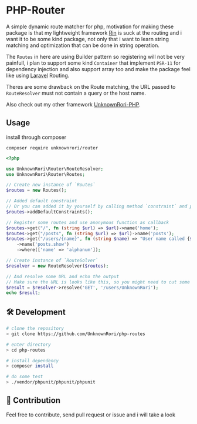 # PHP-Router

A simple dynamic route matcher for php, motivation for making these package is that my lightweight framework [Rin](https://github.com/UnknownRori/Rin) is suck at the routing and i want it to be some kind package, not only that i want to learn string matching and optimization that can be done in string operation.

The `Routes` in here are using Builder pattern so registering will not be very painfull, i plan to support some kind `Container` that implement `PSR-11` for dependency injection and also support array too and make the package feel like using [Laravel](https://laravel.com/) Routing.

Theres are some drawback on the Route matching, the URL passed to `RouteResolver` must not contain a query or the host name.

Also check out my other framework [UnknownRori-PHP](https://github.com/UnknownRori/UnknownRori-PHP).

## Usage

install through composer

`composer require unknownrori/router`

```php
<?php

use UnknownRori\Router\RouteResolver;
use UnknownRori\Router\Routes;

// Create new instance of `Routes`
$routes = new Routes();

// Added default constraint
// Or you can added it by yourself by calling method `constraint` and passing key and a callable the callable should return a bool
$routes->addDefaultConstraints(); 

// Register some routes and use anonymous function as callback
$routes->get("/", fn (string $url) => $url)->name('home');
$routes->get("/posts", fn (string $url) => $url)->name('posts');
$routes->get("/users/{name}", fn (string $name) => "User name called {$name}")
    ->name('posts.show')
    ->where(['name' => 'alphanum']);

// Create instance of `RouteSolver`
$resolver = new RouteResolver($routes);

// And resolve some URL and echo the output
// Make sure the URL is looks like this, so you might need to cut some host name and the other stuff to be able properly match the route
$result = $resolver->resolve('GET', '/users/UnknownRori');
echo $result;
```

## 🛠️ Development

```bash
# clone the repository
> git clone https://github.com/UnknownRori/php-routes

# enter directory
> cd php-routes

# install dependency
> composer install

# do some test
> ./vendor/phpunit/phpunit/phpunit
```

## 🌟 Contribution

Feel free to contribute, send pull request or issue and i will take a look
